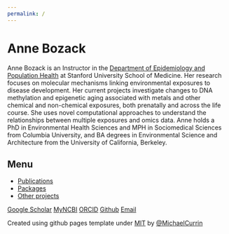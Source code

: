 ```yaml
---
permalink: /
---
```


# **Anne Bozack**

Anne Bozack is an Instructor in the [Department of Epidemiology and Population Health](https://med.stanford.edu/cardenas-lab.html) at Stanford University School of Medicine. Her research focuses on molecular mechanisms linking environmental exposures to disease development. Her current projects investigate changes to DNA methylation and epigenetic aging associated with metals and other chemical and non-chemical exposures, both prenatally and across the life course. She uses novel computational approaches to understand the relationships between multiple exposures and omics data. Anne holds a PhD in Environmental Health Sciences and MPH in Sociomedical Sciences from Columbia University, and BA degrees in Environmental Science and Architecture from the University of California, Berkeley.

## Menu

- [Publications](publications.md)
- [Packages](packages.md)
- [Other projects](other.md)


[Google Scholar](https://scholar.google.com/citations?user=kSzZe7QAAAAJ)  [MyNCBI](https://www.ncbi.nlm.nih.gov/myncbi/anne.bozack.1/bibliography/public/)  [ORCID](https://orcid.org/0000-0003-0046-5767)  [Github](https://github.com/annebozack)  [Email](mailto:abozack@stanford.edu) 


Created using github pages template under [MIT](/LICENSE) by [@MichaelCurrin](https://github.com/MichaelCurrin)


